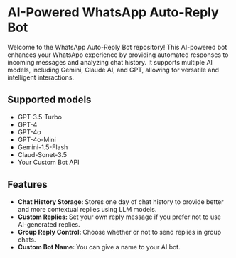 # AI-Powered WhatsApp Auto-Reply Bot

Welcome to the WhatsApp Auto-Reply Bot repository! This AI-powered bot enhances your WhatsApp experience by providing automated responses to incoming messages and analyzing chat history. It supports multiple AI models, including Gemini, Claude AI, and GPT, allowing for versatile and intelligent interactions.

## Supported models
- GPT-3.5-Turbo
- GPT-4
- GPT-4o
- GPT-4o-Mini
- Gemini-1.5-Flash
- Claud-Sonet-3.5
- Your Custom Bot API

## Features
- <b>Chat History Storage: </b> Stores one day of chat history to provide better and more contextual replies using LLM models.
- <b>Custom Replies: </b> Set your own reply message if you prefer not to use AI-generated replies.
- <b>Group Reply Control: </b> Choose whether or not to send replies in group chats.
- <b>Custom Bot Name: </b> You can give a name to your AI bot.
